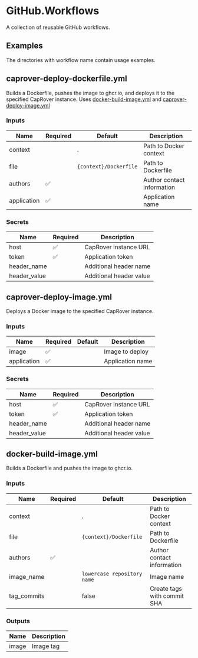 # GitHub.Workflows
A collection of reusable GitHub workflows.

## Examples
The directories with workflow name contain usage examples.

## caprover-deploy-dockerfile.yml
Builds a Dockerfile, pushes the image to ghcr.io, and deploys it to the specified CapRover instance. Uses [docker-build-image.yml](#docker-build-imageyml) and [caprover-deploy-image.yml](#caprover-deploy-imageyml)

### Inputs
|Name|Required|Default|Description|
|-|-|-|-|
|context||.|Path to Docker context|
|file||`{context}/Dockerfile`|Path to Dockerfile|
|authors|✅||Author contact information|
|application|✅||Application name|

### Secrets
|Name|Required|Description|
|-|-|-|
|host|✅|CapRover instance URL|
|token|✅|Application token|
|header_name||Additional header name|
|header_value||Additional header value|

## caprover-deploy-image.yml
Deploys a Docker image to the specified CapRover instance.

### Inputs
|Name|Required|Default|Description|
|-|-|-|-|
|image|✅||Image to deploy|
|application|✅||Application name|

### Secrets
|Name|Required|Description|
|-|-|-|
|host|✅|CapRover instance URL|
|token|✅|Application token|
|header_name||Additional header name|
|header_value||Additional header value|

## docker-build-image.yml
Builds a Dockerfile and pushes the image to ghcr.io.

### Inputs
|Name|Required|Default|Description|
|-|-|-|-|
|context||.|Path to Docker context|
|file||`{context}/Dockerfile`|Path to Dockerfile|
|authors|✅||Author contact information|
|image_name||`lowercase repository name`|Image name|
|tag_commits||false|Create tags with commit SHA|

### Outputs
|Name|Description|
|-|-|
|image|Image tag|
